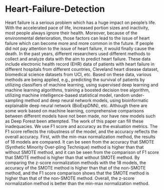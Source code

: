 # Heart-Failure-Detection


Heart failure is a serious problem which has a huge impact on people’s life. With the accelerated pace of life, increased portion sizes and inactivity, most people always ignore their health. Moreover, because of the environmental deterioration, those factors can lead to the issue of heart failure which can become more and more common in the future. If people did not pay attention to the issue of heart failure, it would finally cause the death. In the past years, different researchers used different methods to collect and analyze data with the aim to predict heart failure. These data include electronic health record (EHR) data of patients with heart failure in different hospitals from different countries, Cleveland heart disease dataset, biomedical science datasets from UCI, etc. Based on these data, various methods are being applied, e.g., predicting the survival of patients by utilizing classifiers of machine learning, using supervised deep learning and machine learning algorithms, training a boosted decision tree algorithm, utilizing machine intelligence-based statistical model, random under-sampling method and deep neural network models, using bioinformatic explainable deep neural network (BioExpDNN), etc. Although there are some work based on machine learning, comprehensive comparisons between different models have not been made, nor have new models such as Deep Forest been attempted. The work of this paper can fill these inadequacies. We use F1 score and accuracy as the evaluation metrics. The F1 score reflects the robustness of the model, and the accuracy reflects the overall accuracy. First, with the min-max normalization method, the results of 18 models are compared. It can be seen from the accuracy that SMOTE (Synthetic Minority Over-pling Technique) method is higher than that without SMOTE method, and it can be seen from the comparison of F1 score that SMOTE method is higher than that without SMOTE method. By comparing the z-score normalization methods with the 18 models, the accuracy of the SMOTE method is higher than that of the non-SMOTE method, and the F1 score comparison shows that the SMOTE method is higher than that of the non-SMOTE method. Overall, the z-score normalization method is better than the min-max normalization method.
